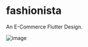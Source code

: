 # fashionista

An E-Commerce Flutter Design.


![image](https://github.com/mugonchez/fashionista/assets/25013710/821a4373-e107-4640-a2aa-f45c5051bd36)











